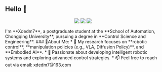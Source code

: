 ## Hello 👋

<p align="center">
    <img src="https://img.shields.io/badge/Focus-robotic%20Development-C2FFC7?style=flat" />
    <img src="https://img.shields.io/badge/Focus-Automation-CB9DF0?style=flat" />
    <img src="https://img.shields.io/badge/Focus-Embodied AI%20Development-C2FFC7?style=flat" />
</p>
I'm **Xdedm7**, a postgraduate student at the **School of Automation, Chongqing University**, pursuing a degree in **Control Science and Engineering**.
### 🤖About Me:
* 🔬 My research focuses on **robotic control**, **manipulation policies (e.g., VLA, Diffusion Policy)**, and **Embodied AI**.
* 🚀 Passionate about developing intelligent robotic systems and exploring advanced control strategies.
* 📫 Feel free to reach out via email: xdedm7@163.com



